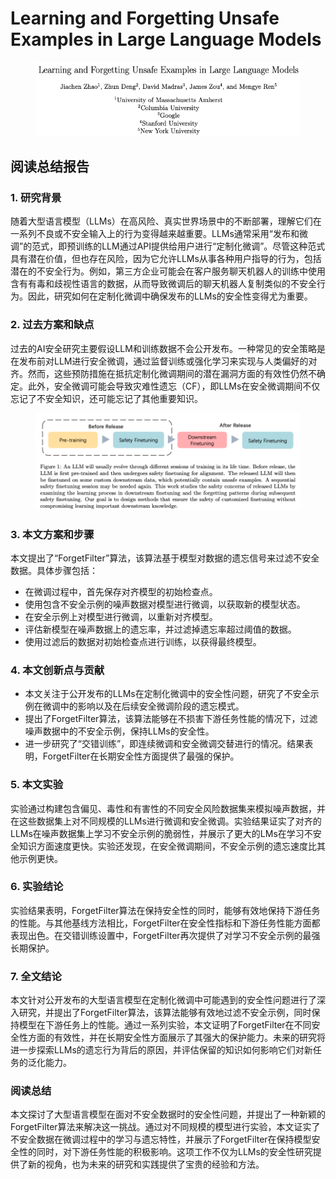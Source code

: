 # Learning and Forgetting Unsafe Examples in Large Language Models

<figure><img src="../.gitbook/assets/image (12) (1) (1) (1) (1) (1).png" alt=""><figcaption></figcaption></figure>

## 阅读总结报告

### 1. 研究背景

随着大型语言模型（LLMs）在高风险、真实世界场景中的不断部署，理解它们在一系列不良或不安全输入上的行为变得越来越重要。LLMs通常采用“发布和微调”的范式，即预训练的LLM通过API提供给用户进行“定制化微调”。尽管这种范式具有潜在价值，但也存在风险，因为它允许LLMs从事各种用户指导的行为，包括潜在的不安全行为。例如，第三方企业可能会在客户服务聊天机器人的训练中使用含有有毒和歧视性语言的数据，从而导致微调后的聊天机器人复制类似的不安全行为。因此，研究如何在定制化微调中确保发布的LLMs的安全性变得尤为重要。

### 2. 过去方案和缺点

过去的AI安全研究主要假设LLM和训练数据不会公开发布。一种常见的安全策略是在发布前对LLM进行安全微调，通过监督训练或强化学习来实现与人类偏好的对齐。然而，这些预防措施在抵抗定制化微调期间的潜在漏洞方面的有效性仍然不确定。此外，安全微调可能会导致灾难性遗忘（CF），即LLMs在安全微调期间不仅忘记了不安全知识，还可能忘记了其他重要知识。

<figure><img src="../.gitbook/assets/image (13) (1) (1) (1) (1).png" alt=""><figcaption></figcaption></figure>

### 3. 本文方案和步骤

本文提出了“ForgetFilter”算法，该算法基于模型对数据的遗忘信号来过滤不安全数据。具体步骤包括：

* 在微调过程中，首先保存对齐模型的初始检查点。
* 使用包含不安全示例的噪声数据对模型进行微调，以获取新的模型状态。
* 在安全示例上对模型进行微调，以重新对齐模型。
* 评估新模型在噪声数据上的遗忘率，并过滤掉遗忘率超过阈值的数据。
* 使用过滤后的数据对初始检查点进行训练，以获得最终模型。

### 4. 本文创新点与贡献

* 本文关注于公开发布的LLMs在定制化微调中的安全性问题，研究了不安全示例在微调中的影响以及在后续安全微调阶段的遗忘模式。
* 提出了ForgetFilter算法，该算法能够在不损害下游任务性能的情况下，过滤噪声数据中的不安全示例，保持LLMs的安全性。
* 进一步研究了“交错训练”，即连续微调和安全微调交替进行的情况。结果表明，ForgetFilter在长期安全性方面提供了最强的保护。

### 5. 本文实验

实验通过构建包含偏见、毒性和有害性的不同安全风险数据集来模拟噪声数据，并在这些数据集上对不同规模的LLMs进行微调和安全微调。实验结果证实了对齐的LLMs在噪声数据集上学习不安全示例的脆弱性，并展示了更大的LMs在学习不安全知识方面速度更快。实验还发现，在安全微调期间，不安全示例的遗忘速度比其他示例更快。

### 6. 实验结论

实验结果表明，ForgetFilter算法在保持安全性的同时，能够有效地保持下游任务的性能。与其他基线方法相比，ForgetFilter在安全性指标和下游任务性能方面都表现出色。在交错训练设置中，ForgetFilter再次提供了对学习不安全示例的最强长期保护。

### 7. 全文结论

本文针对公开发布的大型语言模型在定制化微调中可能遇到的安全性问题进行了深入研究，并提出了ForgetFilter算法，该算法能够有效地过滤不安全示例，同时保持模型在下游任务上的性能。通过一系列实验，本文证明了ForgetFilter在不同安全性方面的有效性，并在长期安全性方面展示了其强大的保护能力。未来的研究将进一步探索LLMs的遗忘行为背后的原因，并评估保留的知识如何影响它们对新任务的泛化能力。

### 阅读总结

本文探讨了大型语言模型在面对不安全数据时的安全性问题，并提出了一种新颖的ForgetFilter算法来解决这一挑战。通过对不同规模的模型进行实验，本文证实了不安全数据在微调过程中的学习与遗忘特性，并展示了ForgetFilter在保持模型安全性的同时，对下游任务性能的积极影响。这项工作不仅为LLMs的安全性研究提供了新的视角，也为未来的研究和实践提供了宝贵的经验和方法。
